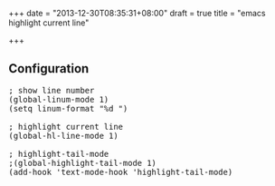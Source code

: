 +++
date = "2013-12-30T08:35:31+08:00"
draft = true
title = "emacs highlight current line"

+++



## Configuration

<pre>
; show line number                                                                                                                                                                                                  
(global-linum-mode 1)
(setq linum-format "%d ")

; highlight current line                                                                                                                                                                                            
(global-hl-line-mode 1)

; highlight-tail-mode                                                                                                                                                                                               
;(global-highlight-tail-mode 1)                                                                                                                                                                                     
(add-hook 'text-mode-hook 'highlight-tail-mode)
</pre

## Reference

* <http://homepages.inf.ed.ac.uk/s0243221/emacs/>